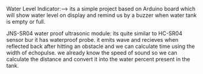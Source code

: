 Water Level Indicator:--> its a simple project based on Arduino board which will show water level on display and remind us by a buzzer when water tank is empty or full.

JNS-SR04 water proof ultrasonic module: its quite similar to HC-SR04 sensor bur it has waterproof probe. it emits wave and recieves when reflected back after hitting an obstacle and we can calculate time using the width of echopulse. we already know the speed of sound so we can calculate the distance and convert it into the water percent present in the tank.
